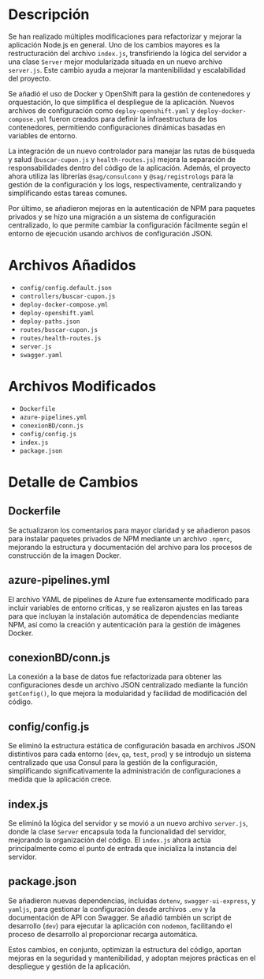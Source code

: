 # Descripción

Se han realizado múltiples modificaciones para refactorizar y mejorar la aplicación Node.js en general. Uno de los cambios mayores es la restructuración del archivo `index.js`, transfiriendo la lógica del servidor a una clase `Server` mejor modularizada situada en un nuevo archivo `server.js`. Este cambio ayuda a mejorar la mantenibilidad y escalabilidad del proyecto. 

Se añadió el uso de Docker y OpenShift para la gestión de contenedores y orquestación, lo que simplifica el despliegue de la aplicación. Nuevos archivos de configuración como `deploy-openshift.yaml` y `deploy-docker-compose.yml` fueron creados para definir la infraestructura de los contenedores, permitiendo configuraciones dinámicas basadas en variables de entorno.

La integración de un nuevo controlador para manejar las rutas de búsqueda y salud (`buscar-cupon.js` y `health-routes.js`) mejora la separación de responsabilidades dentro del código de la aplicación. Además, el proyecto ahora utiliza las librerías `@sag/consulconn` y `@sag/registrologs` para la gestión de la configuración y los logs, respectivamente, centralizando y simplificando estas tareas comunes.

Por último, se añadieron mejoras en la autenticación de NPM para paquetes privados y se hizo una migración a un sistema de configuración centralizado, lo que permite cambiar la configuración fácilmente según el entorno de ejecución usando archivos de configuración JSON.

# Archivos Añadidos

- `config/config.default.json`
- `controllers/buscar-cupon.js`
- `deploy-docker-compose.yml`
- `deploy-openshift.yaml`
- `deploy-paths.json`
- `routes/buscar-cupon.js`
- `routes/health-routes.js`
- `server.js`
- `swagger.yaml`

# Archivos Modificados

- `Dockerfile`
- `azure-pipelines.yml`
- `conexionBD/conn.js`
- `config/config.js`
- `index.js`
- `package.json`

# Detalle de Cambios

## Dockerfile

Se actualizaron los comentarios para mayor claridad y se añadieron pasos para instalar paquetes privados de NPM mediante un archivo `.npmrc`, mejorando la estructura y documentación del archivo para los procesos de construcción de la imagen Docker.

## azure-pipelines.yml

El archivo YAML de pipelines de Azure fue extensamente modificado para incluir variables de entorno críticas, y se realizaron ajustes en las tareas para que incluyan la instalación automática de dependencias mediante NPM, así como la creación y autenticación para la gestión de imágenes Docker.

## conexionBD/conn.js

La conexión a la base de datos fue refactorizada para obtener las configuraciones desde un archivo JSON centralizado mediante la función `getConfig()`, lo que mejora la modularidad y facilidad de modificación del código.

## config/config.js

Se eliminó la estructura estática de configuración basada en archivos JSON distintivos para cada entorno (`dev`, `qa`, `test`, `prod`) y se introdujo un sistema centralizado que usa Consul para la gestión de la configuración, simplificando significativamente la administración de configuraciones a medida que la aplicación crece.

## index.js

Se eliminó la lógica del servidor y se movió a un nuevo archivo `server.js`, donde la clase `Server` encapsula toda la funcionalidad del servidor, mejorando la organización del código. El `index.js` ahora actúa principalmente como el punto de entrada que inicializa la instancia del servidor.

## package.json

Se añadieron nuevas dependencias, incluidas `dotenv`, `swagger-ui-express`, y `yamljs`, para gestionar la configuración desde archivos `.env` y la documentación de API con Swagger. Se añadió también un script de desarrollo (`dev`) para ejecutar la aplicación con `nodemon`, facilitando el proceso de desarrollo al proporcionar recarga automática.

Estos cambios, en conjunto, optimizan la estructura del código, aportan mejoras en la seguridad y mantenibilidad, y adoptan mejores prácticas en el despliegue y gestión de la aplicación.